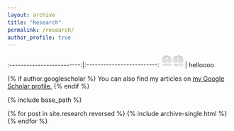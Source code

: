 ```yaml
---
layout: archive
title: "Research"
permalink: /research/
author_profile: true
---
```


:-------------------------:|:-------------------------:
<img src="./figs/cnlp.png" alt="cnlp" width="50"/>  |  helloooo

{% if author.googlescholar %}
  You can also find my articles on <u><a href="{{author.googlescholar}}">my Google Scholar profile</a>.</u>
{% endif %}

{% include base_path %}

{% for post in site.research reversed %}
  {% include archive-single.html %}
{% endfor %}

